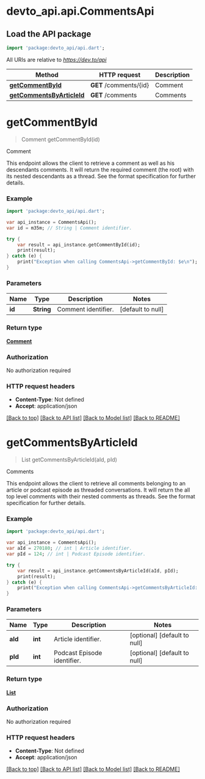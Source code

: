 # devto_api.api.CommentsApi

## Load the API package
```dart
import 'package:devto_api/api.dart';
```

All URIs are relative to *https://dev.to/api*

Method | HTTP request | Description
------------- | ------------- | -------------
[**getCommentById**](CommentsApi.md#getCommentById) | **GET** /comments/{id} | Comment
[**getCommentsByArticleId**](CommentsApi.md#getCommentsByArticleId) | **GET** /comments | Comments


# **getCommentById**
> Comment getCommentById(id)

Comment

This endpoint allows the client to retrieve a comment as well as his descendants comments.  It will return the required comment (the root) with its nested descendants as a thread.  See the format specification for further details. 

### Example 
```dart
import 'package:devto_api/api.dart';

var api_instance = CommentsApi();
var id = m35m; // String | Comment identifier.

try { 
    var result = api_instance.getCommentById(id);
    print(result);
} catch (e) {
    print("Exception when calling CommentsApi->getCommentById: $e\n");
}
```

### Parameters

Name | Type | Description  | Notes
------------- | ------------- | ------------- | -------------
 **id** | **String**| Comment identifier. | [default to null]

### Return type

[**Comment**](Comment.md)

### Authorization

No authorization required

### HTTP request headers

 - **Content-Type**: Not defined
 - **Accept**: application/json

[[Back to top]](#) [[Back to API list]](../README.md#documentation-for-api-endpoints) [[Back to Model list]](../README.md#documentation-for-models) [[Back to README]](../README.md)

# **getCommentsByArticleId**
> List<Comment> getCommentsByArticleId(aId, pId)

Comments

This endpoint allows the client to retrieve all comments belonging to an article or podcast episode as threaded conversations.  It will return the all top level comments with their nested comments as threads. See the format specification for further details. 

### Example 
```dart
import 'package:devto_api/api.dart';

var api_instance = CommentsApi();
var aId = 270180; // int | Article identifier.
var pId = 124; // int | Podcast Episode identifier.

try { 
    var result = api_instance.getCommentsByArticleId(aId, pId);
    print(result);
} catch (e) {
    print("Exception when calling CommentsApi->getCommentsByArticleId: $e\n");
}
```

### Parameters

Name | Type | Description  | Notes
------------- | ------------- | ------------- | -------------
 **aId** | **int**| Article identifier. | [optional] [default to null]
 **pId** | **int**| Podcast Episode identifier. | [optional] [default to null]

### Return type

[**List<Comment>**](Comment.md)

### Authorization

No authorization required

### HTTP request headers

 - **Content-Type**: Not defined
 - **Accept**: application/json

[[Back to top]](#) [[Back to API list]](../README.md#documentation-for-api-endpoints) [[Back to Model list]](../README.md#documentation-for-models) [[Back to README]](../README.md)

